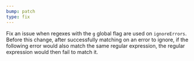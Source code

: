 ```yaml
---
bump: patch
type: fix
---
```


Fix an issue when regexes with the `g` global flag are used on `ignoreErrors`. Before this change, after successfully matching on an error to ignore, if the following error would also match the same regular expression, the regular expression would then fail to match it.
